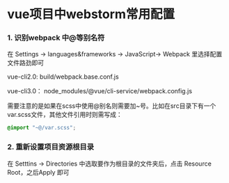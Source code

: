 # 	     vue项目中webstorm常用配置

### 1.  识别webpack 中@等别名符

在 Settings -> languages&frameworks -> JavaScript-> Webpack  里选择配置文件路劲即可

vue-cli2.0:    build/webpack.base.conf.js

vue-cli3.0： node_modules/@vue/cli-service/webpack.config.js 

需要注意的是如果在scss中使用@别名则需要加~号。比如在src目录下有一个var.scss文件，其他文件引用时则需写成：

```scss
@import "~@/var.scss";
```

### 2.  重新设置项目资源根目录

在 Setttins -> Directories 中选取要作为根目录的文件夹后，点击 Resource Root，之后Apply 即可

